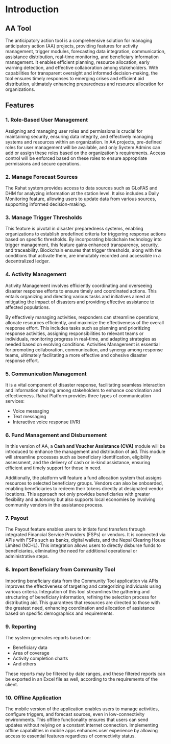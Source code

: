 # Introduction

## AA Tool

The anticipatory action tool is a comprehensive solution for managing anticipatory action (AA) projects, providing features for activity management, trigger modules, forecasting data integration, communication, assistance distribution, real-time monitoring, and beneficiary information management. It enables efficient planning, resource allocation, early warning detection, and effective collaboration among stakeholders. With capabilities for transparent oversight and informed decision-making, the tool ensures timely responses to emerging crises and efficient aid distribution, ultimately enhancing preparedness and resource allocation for organizations.

## Features

### 1. Role-Based User Management
Assigning and managing user roles and permissions is crucial for maintaining security, ensuring data integrity, and effectively managing systems and resources within an organization. In AA projects, pre-defined roles for user management will be available, and only System Admins can add or assign these roles based on the organization's requirements. Access control will be enforced based on these roles to ensure appropriate permissions and secure operations.

### 2. Manage Forecast Sources
The Rahat system provides access to data sources such as GLoFAS and DHM for analyzing information at the station level. It also includes a Daily Monitoring feature, allowing users to update data from various sources, supporting informed decision-making.

### 3. Manage Trigger Thresholds
This feature is pivotal in disaster preparedness systems, enabling organizations to establish predefined criteria for triggering response actions based on specific thresholds. By incorporating blockchain technology into trigger management, this feature gains enhanced transparency, security, and traceability. Blockchain ensures that trigger thresholds, along with the conditions that activate them, are immutably recorded and accessible in a decentralized ledger.

### 4. Activity Management
Activity Management involves efficiently coordinating and overseeing disaster response efforts to ensure timely and coordinated actions. This entails organizing and directing various tasks and initiatives aimed at mitigating the impact of disasters and providing effective assistance to affected populations.

By effectively managing activities, responders can streamline operations, allocate resources efficiently, and maximize the effectiveness of the overall response effort. This includes tasks such as planning and prioritizing response activities, assigning responsibilities to relevant teams or individuals, monitoring progress in real-time, and adapting strategies as needed based on evolving conditions. Activities Management is essential for promoting collaboration, communication, and synergy among response teams, ultimately facilitating a more effective and cohesive disaster response effort.

### 5. Communication Management
It is a vital component of disaster response, facilitating seamless interaction and information sharing among stakeholders to enhance coordination and effectiveness. Rahat Platform provides three types of communication services:

- Voice messaging  
- Text messaging  
- Interactive voice response (IVR)

### 6. Fund Management and Disbursement
In this version of AA, a **Cash and Voucher Assistance (CVA)** module will be introduced to enhance the management and distribution of aid. This module will streamline processes such as beneficiary identification, eligibility assessment, and the delivery of cash or in-kind assistance, ensuring efficient and timely support for those in need.

Additionally, the platform will feature a fund allocation system that assigns resources to selected beneficiary groups. Vendors can also be onboarded, enabling beneficiaries to redeem their tokens directly at designated vendor locations. This approach not only provides beneficiaries with greater flexibility and autonomy but also supports local economies by involving community vendors in the assistance process.

### 7. Payout
The Payout feature enables users to initiate fund transfers through integrated Financial Service Providers (FSPs) or vendors. It is connected via APIs with FSPs such as banks, digital wallets, and the Nepal Clearing House Limited (NCHL). This integration allows users to directly disburse funds to beneficiaries, eliminating the need for additional operational or administrative steps.

### 8. Import Beneficiary from Community Tool
Importing beneficiary data from the Community Tool application via APIs improves the effectiveness of targeting and categorizing individuals using various criteria. Integration of this tool streamlines the gathering and structuring of beneficiary information, refining the selection process for distributing aid. This guarantees that resources are directed to those with the greatest need, enhancing coordination and allocation of assistance based on specific demographics and requirements.

### 9. Reporting
The system generates reports based on:

- Beneficiary data  
- Area of coverage  
- Activity completion charts  
- And others

These reports may be filtered by date ranges, and these filtered reports can be exported in an Excel file as well, according to the requirements of the client.

### 10. Offline Application
The mobile version of the application enables users to manage activities, configure triggers, and forecast sources, even in low-connectivity environments. This offline functionality ensures that users can send updates without relying on a constant internet connection. Implementing offline capabilities in mobile apps enhances user experience by allowing access to essential features regardless of connectivity status.
